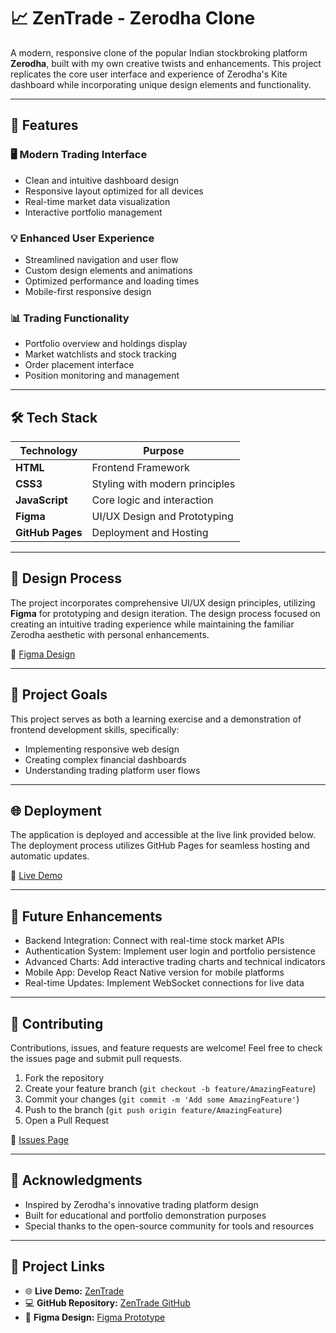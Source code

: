 # 📈 ZenTrade - Zerodha Clone

A modern, responsive clone of the popular Indian stockbroking platform **Zerodha**, built with my own creative twists and enhancements. This project replicates the core user interface and experience of Zerodha's Kite dashboard while incorporating unique design elements and functionality.

---

## 🚀 Features

### 🖥️ Modern Trading Interface
- Clean and intuitive dashboard design
- Responsive layout optimized for all devices
- Real-time market data visualization
- Interactive portfolio management

### 💡 Enhanced User Experience
- Streamlined navigation and user flow
- Custom design elements and animations
- Optimized performance and loading times
- Mobile-first responsive design

### 📊 Trading Functionality
- Portfolio overview and holdings display
- Market watchlists and stock tracking
- Order placement interface
- Position monitoring and management

---

## 🛠️ Tech Stack

| Technology       | Purpose                           |
|------------------|-----------------------------------|
| **HTML**     | Frontend Framework                |
| **CSS3**         | Styling with modern principles     |
| **JavaScript**   | Core logic and interaction         |
| **Figma**        | UI/UX Design and Prototyping       |
| **GitHub Pages** | Deployment and Hosting             |

---

## 📱 Design Process

The project incorporates comprehensive UI/UX design principles, utilizing **Figma** for prototyping and design iteration. The design process focused on creating an intuitive trading experience while maintaining the familiar Zerodha aesthetic with personal enhancements.

🔗 [Figma Design](https://www.figma.com/design/X0CFzIzdhkUsFg13cbAmGU/Zerodha_Clone?node-id=0-1&t=zjETeNt9oWfPSQcd-1)

---

## 🎯 Project Goals

This project serves as both a learning exercise and a demonstration of frontend development skills, specifically:

- Implementing responsive web design
- Creating complex financial dashboards
- Understanding trading platform user flows

---

## 🌐 Deployment

The application is deployed and accessible at the live link provided below. The deployment process utilizes GitHub Pages for seamless hosting and automatic updates.

🔗 [Live Demo](https://soham-1304.github.io/ZenTrade/)

---

## 🔮 Future Enhancements

- Backend Integration: Connect with real-time stock market APIs
- Authentication System: Implement user login and portfolio persistence
- Advanced Charts: Add interactive trading charts and technical indicators
- Mobile App: Develop React Native version for mobile platforms
- Real-time Updates: Implement WebSocket connections for live data

---

## 🤝 Contributing

Contributions, issues, and feature requests are welcome! Feel free to check the issues page and submit pull requests.

1. Fork the repository  
2. Create your feature branch (`git checkout -b feature/AmazingFeature`)  
3. Commit your changes (`git commit -m 'Add some AmazingFeature'`)  
4. Push to the branch (`git push origin feature/AmazingFeature`)  
5. Open a Pull Request

📂 [Issues Page](https://github.com/Soham-1304/ZenTrade/issues)

---

## 🙏 Acknowledgments

- Inspired by Zerodha's innovative trading platform design
- Built for educational and portfolio demonstration purposes
- Special thanks to the open-source community for tools and resources

---

## 🔗 Project Links

- 🌐 **Live Demo:** [ZenTrade](https://soham-1304.github.io/ZenTrade/)
- 💻 **GitHub Repository:** [ZenTrade GitHub](https://github.com/Soham-1304/ZenTrade)
- 🎨 **Figma Design:** [Figma Prototype](https://www.figma.com/design/X0CFzIzdhkUsFg13cbAmGU/Zerodha_Clone?node-id=0-1&t=zjETeNt9oWfPSQcd-1)
